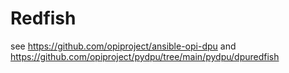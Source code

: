 # Redfish

see <https://github.com/opiproject/ansible-opi-dpu> and <https://github.com/opiproject/pydpu/tree/main/pydpu/dpuredfish>
